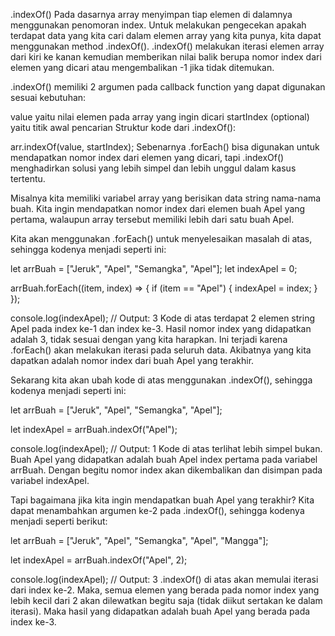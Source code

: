 .indexOf()
Pada dasarnya array menyimpan tiap elemen di dalamnya menggunakan penomoran index. Untuk melakukan pengecekan apakah terdapat data yang kita cari dalam elemen array yang kita punya, kita dapat menggunakan method .indexOf(). .indexOf() melakukan iterasi elemen array dari kiri ke kanan kemudian memberikan nilai balik berupa nomor index dari elemen yang dicari atau mengembalikan -1 jika tidak ditemukan.

.indexOf() memiliki 2 argumen pada callback function yang dapat digunakan sesuai kebutuhan:

value yaitu nilai elemen pada array yang ingin dicari
startIndex (optional) yaitu titik awal pencarian
Struktur kode dari .indexOf():

arr.indexOf(value, startIndex);
Sebenarnya .forEach() bisa digunakan untuk mendapatkan nomor index dari elemen yang dicari, tapi .indexOf() menghadirkan solusi yang lebih simpel dan lebih unggul dalam kasus tertentu.

Misalnya kita memiliki variabel array yang berisikan data string nama-nama buah. Kita ingin mendapatkan nomor index dari elemen buah Apel yang pertama, walaupun array tersebut memiliki lebih dari satu buah Apel.

Kita akan menggunakan .forEach() untuk menyelesaikan masalah di atas, sehingga kodenya menjadi seperti ini:

let arrBuah = ["Jeruk", "Apel", "Semangka", "Apel"];
let indexApel = 0;

arrBuah.forEach((item, index) => {
  if (item == "Apel") {
    indexApel = index;
  }
});

console.log(indexApel);
// Output: 3
Kode di atas terdapat 2 elemen string Apel pada index ke-1 dan index ke-3. Hasil nomor index yang didapatkan adalah 3, tidak sesuai dengan yang kita harapkan. Ini terjadi karena .forEach() akan melakukan iterasi pada seluruh data. Akibatnya yang kita dapatkan adalah nomor index dari buah Apel yang terakhir.

Sekarang kita akan ubah kode di atas menggunakan .indexOf(), sehingga kodenya menjadi seperti ini:

let arrBuah = ["Jeruk", "Apel", "Semangka", "Apel"];

let indexApel = arrBuah.indexOf("Apel");

console.log(indexApel);
// Output: 1
Kode di atas terlihat lebih simpel bukan. Buah Apel yang didapatkan adalah buah Apel index pertama pada variabel arrBuah. Dengan begitu nomor index akan dikembalikan dan disimpan pada variabel indexApel.

Tapi bagaimana jika kita ingin mendapatkan buah Apel yang terakhir? Kita dapat menambahkan argumen ke-2 pada .indexOf(), sehingga kodenya menjadi seperti berikut:

let arrBuah = ["Jeruk", "Apel", "Semangka", "Apel", "Mangga"];

let indexApel = arrBuah.indexOf("Apel", 2);

console.log(indexApel);
// Output: 3
.indexOf() di atas akan memulai iterasi dari index ke-2. Maka, semua elemen yang berada pada nomor index yang lebih kecil dari 2 akan dilewatkan begitu saja (tidak diikut sertakan ke dalam iterasi). Maka hasil yang didapatkan adalah buah Apel yang berada pada index ke-3.